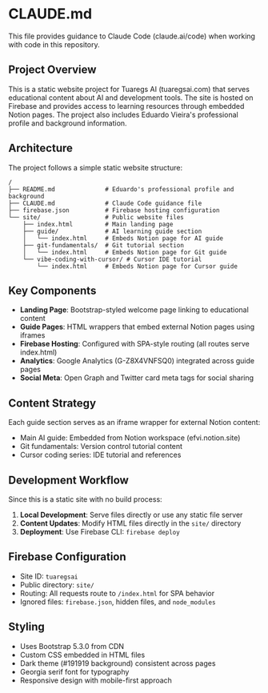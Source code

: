 # CLAUDE.md

This file provides guidance to Claude Code (claude.ai/code) when working with code in this repository.

## Project Overview

This is a static website project for Tuaregs AI (tuaregsai.com) that serves educational content about AI and development tools. The site is hosted on Firebase and provides access to learning resources through embedded Notion pages. The project also includes Eduardo Vieira's professional profile and background information.

## Architecture

The project follows a simple static website structure:

```
/
├── README.md              # Eduardo's professional profile and background
├── CLAUDE.md              # Claude Code guidance file
├── firebase.json          # Firebase hosting configuration
└── site/                  # Public website files
    ├── index.html         # Main landing page
    ├── guide/             # AI learning guide section
    │   └── index.html     # Embeds Notion page for AI guide
    ├── git-fundamentals/  # Git tutorial section
    │   └── index.html     # Embeds Notion page for Git guide
    └── vibe-coding-with-cursor/ # Cursor IDE tutorial
        └── index.html     # Embeds Notion page for Cursor guide
```

## Key Components

- **Landing Page**: Bootstrap-styled welcome page linking to educational content
- **Guide Pages**: HTML wrappers that embed external Notion pages using iframes
- **Firebase Hosting**: Configured with SPA-style routing (all routes serve index.html)
- **Analytics**: Google Analytics (G-Z8X4VNFSQ0) integrated across guide pages
- **Social Meta**: Open Graph and Twitter card meta tags for social sharing

## Content Strategy

Each guide section serves as an iframe wrapper for external Notion content:
- Main AI guide: Embedded from Notion workspace (efvi.notion.site)
- Git fundamentals: Version control tutorial content
- Cursor coding series: IDE tutorial and references

## Development Workflow

Since this is a static site with no build process:

1. **Local Development**: Serve files directly or use any static file server
2. **Content Updates**: Modify HTML files directly in the `site/` directory
3. **Deployment**: Use Firebase CLI: `firebase deploy`

## Firebase Configuration

- Site ID: `tuaregsai`
- Public directory: `site/`
- Routing: All requests route to `/index.html` for SPA behavior
- Ignored files: `firebase.json`, hidden files, and `node_modules`

## Styling

- Uses Bootstrap 5.3.0 from CDN
- Custom CSS embedded in HTML files
- Dark theme (#191919 background) consistent across pages
- Georgia serif font for typography
- Responsive design with mobile-first approach
